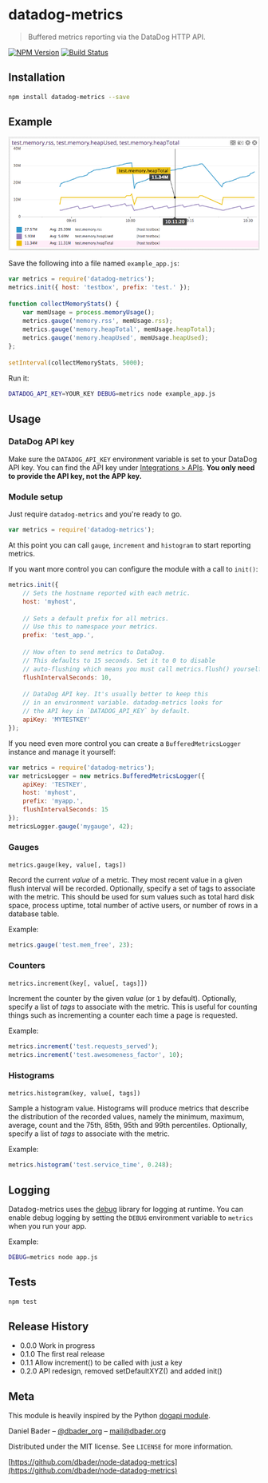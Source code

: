 # datadog-metrics
> Buffered metrics reporting via the DataDog HTTP API.

[![NPM Version][npm-image]][npm-url]
[![Build Status][travis-image]][travis-url]

## Installation

```sh
npm install datadog-metrics --save
```

## Example

![](header.png)

Save the following into a file named `example_app.js`:
```js
var metrics = require('datadog-metrics');
metrics.init({ host: 'testbox', prefix: 'test.' });

function collectMemoryStats() {
    var memUsage = process.memoryUsage();
    metrics.gauge('memory.rss', memUsage.rss);
    metrics.gauge('memory.heapTotal', memUsage.heapTotal);
    metrics.gauge('memory.heapUsed', memUsage.heapUsed);
};

setInterval(collectMemoryStats, 5000);
```

Run it:
```sh
DATADOG_API_KEY=YOUR_KEY DEBUG=metrics node example_app.js
```


## Usage

### DataDog API key

Make sure the `DATADOG_API_KEY` environment variable is set to your DataDog
API key. You can find the API key under [Integrations > APIs](https://app.datadoghq.com/account/settings#api). **You only need to provide the API key, not the APP key.**

### Module setup

Just require `datadog-metrics` and you're ready to go.

```js
var metrics = require('datadog-metrics');
```

At this point you can call `gauge`, `increment` and `histogram` to start
reporting metrics.

If you want more control you can configure the module with a call to `init()`:

```js
metrics.init({
    // Sets the hostname reported with each metric.
    host: 'myhost',

    // Sets a default prefix for all metrics.
    // Use this to namespace your metrics.
    prefix: 'test_app.',

    // How often to send metrics to DataDog.
    // This defaults to 15 seconds. Set it to 0 to disable
    // auto-flushing which means you must call metrics.flush() yourself.
    flushIntervalSeconds: 10,

    // DataDog API key. It's usually better to keep this
    // in an environment variable. datadog-metrics looks for
    // the API key in `DATADOG_API_KEY` by default.
    apiKey: 'MYTESTKEY'
});
```

If you need even more control you can create a `BufferedMetricsLogger` instance
and manage it yourself:

```js
var metrics = require('datadog-metrics');
var metricsLogger = new metrics.BufferedMetricsLogger({
    apiKey: 'TESTKEY',
    host: 'myhost',
    prefix: 'myapp.',
    flushIntervalSeconds: 15
});
metricsLogger.gauge('mygauge', 42);
```

### Gauges

`metrics.gauge(key, value[, tags])`

Record the current *value* of a metric. They most recent value in
a given flush interval will be recorded. Optionally, specify a set of
tags to associate with the metric. This should be used for sum values
such as total hard disk space, process uptime, total number of active
users, or number of rows in a database table.

Example:

```js
metrics.gauge('test.mem_free', 23);
```

### Counters

`metrics.increment(key[, value[, tags]])`

Increment the counter by the given *value* (or `1` by default). Optionally,
specify a list of *tags* to associate with the metric. This is useful for
counting things such as incrementing a counter each time a page is requested.

Example:

```js
metrics.increment('test.requests_served');
metrics.increment('test.awesomeness_factor', 10);
```

### Histograms

`metrics.histogram(key, value[, tags])`

Sample a histogram value. Histograms will produce metrics that
describe the distribution of the recorded values, namely the minimum,
maximum, average, count and the 75th, 85th, 95th and 99th percentiles.
Optionally, specify a list of *tags* to associate with the metric.

Example:

```js
metrics.histogram('test.service_time', 0.248);
```

## Logging

Datadog-metrics uses the [debug](https://github.com/visionmedia/debug)
library for logging at runtime. You can enable debug logging by setting
the `DEBUG` environment variable to `metrics` when you run your app.

Example:

```sh
DEBUG=metrics node app.js
```

## Tests

```sh
npm test
```

## Release History

* 0.0.0 Work in progress
* 0.1.0 The first real release
* 0.1.1 Allow increment() to be called with just a key
* 0.2.0 API redesign, removed setDefaultXYZ() and added init()

## Meta

This module is heavily inspired by the Python [dogapi module](https://github.com/DataDog/dogapi).

Daniel Bader – [@dbader_org](https://twitter.com/dbader_org) – mail@dbader.org

Distributed under the MIT license. See ``LICENSE`` for more information.

[https://github.com/dbader/node-datadog-metrics](https://github.com/dbader/node-datadog-metrics)

[npm-image]: https://img.shields.io/npm/v/datadog-metrics.svg?style=flat-square
[npm-url]: https://npmjs.org/package/datadog-metrics
[travis-image]: https://img.shields.io/travis/dbader/node-datadog-metrics/master.svg?style=flat-square
[travis-url]: https://travis-ci.org/dbader/node-datadog-metrics
